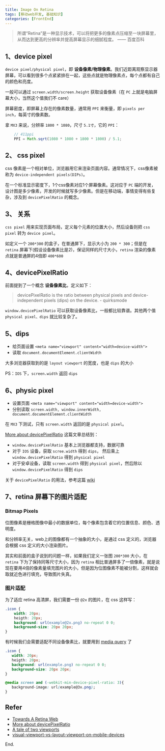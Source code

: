 ```yaml
---
title: Image On Retina
tags: [移动web开发, 基础知识]
categories: [FrontEnd]
---
```


> 所谓“Retina”是一种显示技术，可以将把更多的像素点压缩至一块屏幕里，从而达到更高的分辨率并提高屏幕显示的细腻程度。          —— 百度百科
 
## 1、device pixel

`device pixel/physical pixel`，即 **设备像素/物理像素**。我们近距离观察显示器屏幕，可以看到很多个点紧紧排在一起，这些点就是物理像素点，每个点都有自己的颜色和亮度。
 
一般可以通过 `screen.width/screen.height` 获取设备像素（在 `PC` 上就是电脑屏幕大小，当然这个值我们不 care）

屏幕密度，即屏幕上存在的像素数量，通常用 `PPI` 来衡量，即 `pixels per inch`，每英寸的像素数。
 
拿 `MX3` 来说，分辨率 `1800 * 1080`，尺寸 `5.1寸`，它的 `PPI`：

```js
 	// 411ppi
	PPI = Math.sqrt(1080 * 1080 + 1800 * 1800) / 5.1;
```

<!-- more -->

## 2、 css pixel

css 像素是一个相对单位，浏览器用它来渲染页面内容。通常情况下，css像素被称为 `device-independent pixels(DIPs)`。
 
在一个标准显示密度下，1个css像素对应1个屏幕像素。这对应于 `PC` 端的开发，设计图是多少像素，开发的时候就写多少像素。但是在移动端，事情变得有些复杂，涉及到 `devicePixelRatio` 的概念。
 
## 3、 关系
 
`css pixel` 用来实现页面布局，定义每个元素的位置大小，然后设备则把 `css pixel` 转为 `device pixel`。
 
如定义一个 `200*300` 的盒子，在普通屏下，显示大小为 `200 * 300`；但是在 `retina` 屏幕下(假设设备像素比是2)，保证同样的尺寸大小，`retina` 渲染的像素点就是普通屏的4倍即 `400*600`

## 4、devicePixelRatio
 
前面提到了一个概念 **设备像素比**，定义如下：
 
> devicePixelRatio is the ratio between physical pixels and device-independent pixels (dips) on the device.      - quirksmode

`window.devicePixelRatio` 可以获取设备像素比，一般都比较靠谱。其他两个值 `physical pixel、dips` 就比较复杂了。
 
## 5、dips
 
- 给页面设置 `<meta name="viewport" content="width=device-width">`
- 读取 `document.documentElement.clientWidth`
 
大多浏览器获取到的是 `layout viewport` 的宽度，也是 `dips` 的大小
 
PS：`IOS` 下，`screen.width` 返回 `dips`

## 6、physic pixel
 
- 设置页面 `<meta name="viewport" content="width=device-width">`
- 分别读取 `screen.width, window.innerWidth, document.documentElement.clientWidth`
 
在 `MX3` 下测试，只有 `screen.width` 返回的是 `physical pixel`。

[More about devicePixelRatio](http://www.quirksmode.org/blog/archives/2012/07/more_about_devi.html) 这篇文章总结到：
 
- `window.devicePixelRatio` 基本上浏览器都支持，数据可靠
- 对于 `IOS` 设备，获取 `scree.width` 得到 `dips`， 然后乘上 `window.devicePixelRatio` 得到 `physical pixel`
- 对于安卓设备，读取 `screen.width` 得到 `physical pixel`，然后除以 `window.devicePixelRatio` 得到 `dips`
 
关于 `devicePixelRatio` 的用法，参考这篇 [wiki](http://wiki.baidu.com/display/nuomiWap/Media++Query)

## 7、retina 屏幕下的图片适配

### Bitmap Pixels
 
位图像素是栅格图像中最小的数据单位，每个像素包含着它的位置信息、颜色、透明度。
 
和分辨率无关，web上的图像都有一个抽象的大小，是通过 css 定义的，浏览器会根据 css 定义的大小渲染图片。
 
其实和前面的盒子说到的问题一样，如果我们定义一张图 `200*300` 大小，在 `retina` 下为了保持同等尺寸大小，因为 `retina` 相比普通屏多了一倍像素，就是说现在要用4倍的像素量填充图片的大小，但是因为位图像素不能被分割，这样就会取就近色进行填充，导致图片失真。
 
### 图片适配

为了适应 retina 高清屏，我们需要一份 `@2x` 的图片，在 css 这样写：
```css
.icon {
	width: 20px;
	heigth: 20px;
	background: url(example@2x.png) no-repeat 0 0;
	background-size: 20px 20px;
}
 ```
有时候我们会需要适配不同设备像素比，就要用到 [media query](http://wiki.baidu.com/display/nuomiWap/Media++Query) 了
 ```css
.icon {
	width: 20px;
	heigth: 20px;
	background: url(example.png) no-repeat 0 0;
	background-size: 20px 20px;
}

@media screen and (-webkit-min-device-pixel-ratio: 3){
	background-image: url(example@3x.png);
}
 ```
## Refer
- [Towards A Retina Web](http://www.smashingmagazine.com/2012/08/towards-retina-web/) 
- [More about devicePixelRatio](http://www.quirksmode.org/blog/archives/2012/07/more_about_devi.html)
- [A tale of two viewports](http://www.quirksmode.org/mobile/viewports2.html)
- [visual-viewport-vs-layout-viewport-on-mobile-devices](http://stackoverflow.com/questions/7344886/visual-viewport-vs-layout-viewport-on-mobile-devices)

End.